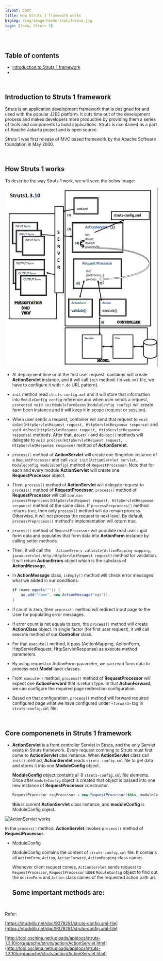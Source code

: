 ```yaml
---
layout: post
title: How Struts 1 framework works
bigimg: /img/image-header/california.jpg
tags: [Java, Struts 1]
---
```




<br>

## Table of contents
- [Introduction to Struts 1 framework](#introduction-to-struts-1-framework)
- 


<br>

## Introduction to Struts 1 framework
Struts is an application development framework that is designed for and used with the popular J2EE platform. It cuts time out of the development process and makes developers more productive by providing them a series of tools and components to build applications. Struts is maintained as a part of Apache Jakarta project and is open source. 

Struts 1 was first release of MVC based framework by the Apache Software foundation in May 2000.

<br>

## How Struts 1 works
To describe the way Struts 1 work, we will seee the below image:

![How Struts 1 work](../img/struts-1-framework/struts-1-architecture-1.png)

- At deployment time or at the first user request, container will create **ActionServlet** instance, and it will call ```init``` method. (In ```web.xml``` file, we have to configure it with ```*.do``` URL pattern).

- ```init``` method read ```struts-config.xml``` and it will store that information into ```ModuleConfig config``` reference and when user sends a request, ```protected void initModuleFormBeans(ModuleConfig config)``` will create form bean instance and it will keep it in scope (request or session).

- When user sends a request, container will send that request to ```void doGet(HttpServletRequest request, HttpServletResponse response)``` and ```  void doPost(HttpServletRequest request, HttpServletResponse response)``` methods. After that, ```doGet()``` and ```doPost()``` methods will delegate to ```void process(HttpServletRequest request, HttpServletResponse response)``` method of **ActionServlet**.
 
- ```process()``` method of **ActionServlet** will create one Singleton instance of a ```RequestProcessor``` and call ```void init(ActionServlet servlet, ModuleConfig moduleConfig)``` method of ```RequestProcessor```. Note that for each and every module **ActionServlet** will create one **RequestProcessor** object.

- Then, ```process()``` method of **ActionServlet** will delegate request to ```process()``` method of **RequestProcessor**. ```process()``` method of **RequestProcessor** will call ```boolean 	processPreprocess(HttpServletRequest request, HttpServletResponse response)``` method of the same class. If ```processPreprocess()``` method returns true, then only ```process()``` method will do remain process. Otherwise, it will not process the request to next level. By default, ```processPreprocess()``` method's implementation will return true.

- ```process()``` method of ```RequestProcessor``` will populate read user input form data and populates that form data into **ActionForm** instance by calling setter methods.

- Then, it will call the ```  ActionErrors validate(ActionMapping mapping, javax.servlet.http.HttpServletRequest request)``` method for validation. It will return **ActionErrors** object which is the subclass of **ActionMessage**.

- In **ActionMessage** class, ```isEmpty()``` method will check error messages what we added in our conditions:

    ```java
    if (name.equals("")) {
        ae.add("name", new ActionMessage("mgs"));
    }
    ```

- If count is zero, then ```process()``` method will redirect input page to the User for populating error messages.

- If error count is not equals to zero, the ```process()``` method will create **ActionClass** object. In single factor (for first user request), it will call execute method of our **Controller** class.

- For that ```execute()``` method, it pass (ActionMapping, ActionForm, HttpServletRequest, HttpServletResponse) as execute method parameters.

- By using request or ActionForm parameter, we can read form data to process next **Model** layer classes.

- From ```execute()``` method, ```process()``` method of **RequestProcessor** will expect one **ActionForward** that is return type. In that **ActionForward**, we can configure the required page redirection configuration.

- Based on that configuration, ```process()``` method will forward required configured page what we have configured under ```<forward>``` tag in ```struts-config.xml``` file.

<br>

## Core componenets in Struts 1 framework
- **ActionServlet** is a front controller Servlet in Struts, and the only Servlet exists in Struts framework. Every request comming to Struts must first come to **ActionServlet** clss instance. When **ActionServlet** class call ```init()``` method, **ActionServlet** reads ```struts-config.xml``` file to get data and stores it into one **ModuleConfig** object. 

    **ModuleConfig** object contains all 8 ```struts-config.xml``` file elements. Once after ```moduleConfig``` object is created that object is passed into one new instance of **RequestProcessor** constructor.

    ```java
    RequestProcessor reqProcessor = new RequestProcessor(this, moduleConfig);
    ```

    **this** is current **ActionServlet** class instance, and **moduleConfig** is ModuleConfig object.

![ActionServlet works](#../img/struts-1-framework/action-servlet-do.png)

In the ```process()``` method, **ActionServlet** invokes ```process()``` method of **RequestProcessor**. 

- ModuleConfig

    ModuleConfig contains the content of ```struts-config.xml``` file. It contains all ```ActionForm```, ```Action```, ```ActionForward```, ```ActionMapping``` class names.

    Whenever client request comes, ```ActionServlet``` sends request to ```RequestProcessor```, ```RequestProcessor``` uses ```ModuleConfig``` object to find out the ```ActionForm``` and ```Action``` class names of the requested action path uri.

    Some important methods are:
    -   

<br>


Refer:

[https://studylib.net/doc/9379291/struts-config.xml-file](https://studylib.net/doc/9379291/struts-config.xml-file)

[http://tool.oschina.net/uploads/apidocs/struts-1.3.10/org/apache/struts/action/ActionServlet.html](http://tool.oschina.net/uploads/apidocs/struts-1.3.10/org/apache/struts/action/ActionServlet.html)